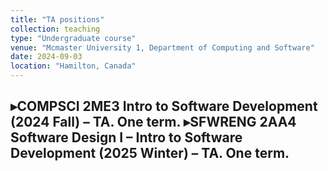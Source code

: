 ```yaml
---
title: "TA positions"
collection: teaching
type: "Undergraduate course"
venue: "Mcmaster University 1, Department of Computing and Software"
date: 2024-09-03
location: "Hamilton, Canada"
---
```

▸COMPSCI 2ME3 Intro to Software Development (2024 Fall) – TA. One term.
▸SFWRENG 2AA4 Software Design I – Intro to Software Development (2025 Winter) – TA. One term.
---
